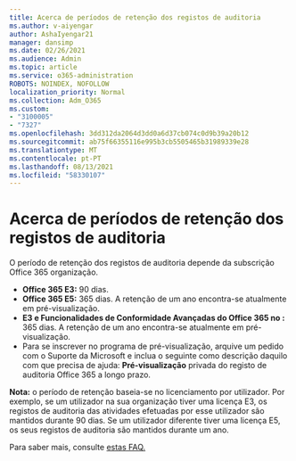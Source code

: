 ```yaml
---
title: Acerca de períodos de retenção dos registos de auditoria
ms.author: v-aiyengar
author: AshaIyengar21
manager: dansimp
ms.date: 02/26/2021
ms.audience: Admin
ms.topic: article
ms.service: o365-administration
ROBOTS: NOINDEX, NOFOLLOW
localization_priority: Normal
ms.collection: Adm_O365
ms.custom:
- "3100005"
- "7327"
ms.openlocfilehash: 3dd312da2064d3dd0a6d37cb074c0d9b39a20b12
ms.sourcegitcommit: ab75f66355116e995b3cb5505465b31989339e28
ms.translationtype: MT
ms.contentlocale: pt-PT
ms.lasthandoff: 08/13/2021
ms.locfileid: "58330107"
---
```

# <a name="about-audit-logs-retention-periods"></a>Acerca de períodos de retenção dos registos de auditoria

O período de retenção dos registos de auditoria depende da subscrição Office 365 organização.

- **Office 365 E3:** 90 dias.
- **Office 365 E5:** 365 dias. A retenção de um ano encontra-se atualmente em pré-visualização.
- **E3 e Funcionalidades de Conformidade Avançadas do Office 365 no :** 365 dias. A retenção de um ano encontra-se atualmente em pré-visualização.
- Para se inscrever no programa de pré-visualização, arquive um pedido com o Suporte da Microsoft e inclua o seguinte como descrição daquilo com que precisa de ajuda: **Pré-visualização** privada do registo de auditoria Office 365 a longo prazo.

**Nota:** o período de retenção baseia-se no licenciamento por utilizador. Por exemplo, se um utilizador na sua organização tiver uma licença E3, os registos de auditoria das atividades efetuadas por esse utilizador são mantidos durante 90 dias. Se um utilizador diferente tiver uma licença E5, os seus registos de auditoria são mantidos durante um ano.

Para saber mais, consulte [estas FAQ.](https://go.microsoft.com/fwlink/?linkid=2115336)